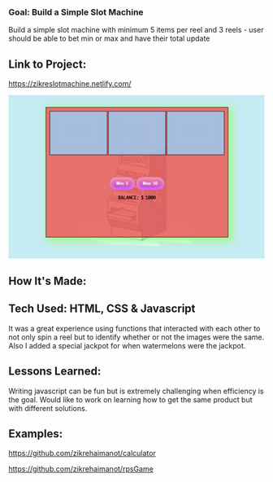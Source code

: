### Goal: Build a Simple Slot Machine

Build a simple slot machine with minimum 5 items per reel and 3 reels - user should be able to bet min or max and have their total update

## Link to Project:
https://zikreslotmachine.netlify.com/

![slot machine](slotss.png)

## How It's Made:

## Tech Used: HTML, CSS &  Javascript

It was a great experience using functions that interacted with each other to not only spin a reel but to identify whether or not the images were the same. Also I added a special jackpot for when watermelons were the jackpot.

## Lessons Learned:

Writing javascript can be fun but is extremely challenging when efficiency is the goal. Would like to work on learning how to get the same product but with different solutions.

## Examples:

https://github.com/zikrehaimanot/calculator

https://github.com/zikrehaimanot/rpsGame
